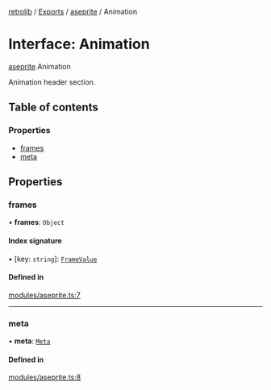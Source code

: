 [retrolib](../README.md) / [Exports](../modules.md) / [aseprite](../modules/aseprite.md) / Animation

# Interface: Animation

[aseprite](../modules/aseprite.md).Animation

Animation header section.

## Table of contents

### Properties

- [frames](aseprite.Animation.md#frames)
- [meta](aseprite.Animation.md#meta)

## Properties

### frames

• **frames**: `Object`

#### Index signature

▪ [key: `string`]: [`FrameValue`](aseprite.FrameValue.md)

#### Defined in

[modules/aseprite.ts:7](https://github.com/philbgarner/retrolib/blob/d6d017d/src/modules/aseprite.ts#L7)

___

### meta

• **meta**: [`Meta`](aseprite.Meta.md)

#### Defined in

[modules/aseprite.ts:8](https://github.com/philbgarner/retrolib/blob/d6d017d/src/modules/aseprite.ts#L8)
